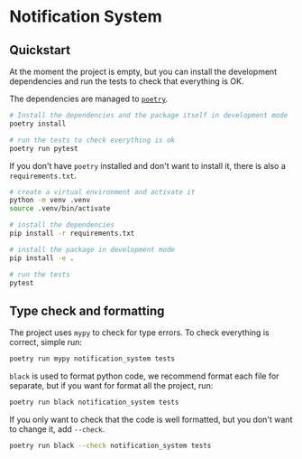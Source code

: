 # Notification System

## Quickstart

At the moment the project is empty, but you can install the development
dependencies and run the tests to check that everything is OK.

The dependencies are managed to [`poetry`](https://python-poetry.org/docs/).

```bash
# Install the dependencies and the package itself in development mode
poetry install

# run the tests to check everything is ok
poetry run pytest
```

If you don't have `poetry` installed and don't want to install it, there
is also a `requirements.txt`.

```bash
# create a virtual environment and activate it
python -m venv .venv
source .venv/bin/activate

# install the dependencies
pip install -r requirements.txt

# install the package in development mode
pip install -e .

# run the tests
pytest
```

## Type check and formatting

The project uses `mypy` to check for type errors. To check everything is
correct, simple run:

```bash
poetry run mypy notification_system tests
```

`black` is used to format python code, we recommend format each file for
separate, but if you want for format all the project, run:

```bash
poetry run black notification_system tests
```

If you only want to check that the code is well formatted, but you don't
want to change it, add `--check`.

```bash
poetry run black --check notification_system tests
```
